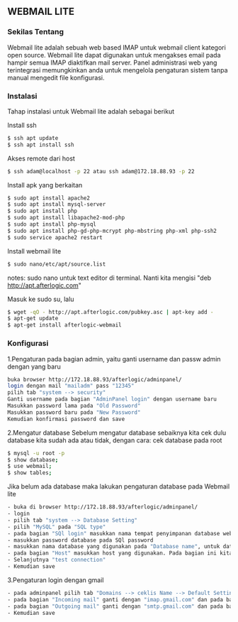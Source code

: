 ## WEBMAIL LITE

### Sekilas Tentang
  Webmail lite adalah sebuah web based IMAP untuk webmail client kategori open source. Webmail lite dapat digunakan untuk mengakses email pada hampir semua IMAP diaktifkan mail server. Panel administrasi web yang terintegrasi memungkinkan anda untuk mengelola pengaturan sistem tanpa manual mengedit file konfigurasi.
  
### Instalasi
Tahap instalasi untuk Webmail lite adalah sebagai berikut

Install ssh

```sh
$ ssh apt update
$ ssh apt install ssh
```
Akses remote dari host
```sh
$ ssh adam@localhost -p 22 atau ssh adam@172.18.88.93 -p 22
```
Install apk yang  berkaitan
```sh
$ sudo apt install apache2
$ sudo apt install mysql-server
$ sudo apt install php
$ sudo apt install libapache2-mod-php
$ sudo apt install php-mysql
$ sudo apt install php-gd-php-mcrypt php-mbstring php-xml php-ssh2
$ sudo service apache2 restart
```

Install webmail lite
```sh
$ sudo nano/etc/apt/source.list
```
notes: sudo nano untuk text editor di terminal. Nanti kita mengisi "deb http://apt.afterlogic.com" 

Masuk ke sudo su, lalu
```sh
$ wget -qO - http://apt.afterlogic.com/pubkey.asc | apt-key add -
$ apt-get update
$ apt-get install afterlogic-webmail
```

### Konfigurasi
1.Pengaturan pada bagian admin, yaitu ganti username dan passw admin dengan yang baru
```sh
buka browser http://172.18.88.93/afterlogic/adminpanel/
login dengan mail "mailadm" pass "12345"
pilih tab "system --> security"
Ganti username pada bagian "AdminPanel login" dengan username baru
Masukkan password lama pada "Old Password"
Masukkan password baru pada "New Password"
Kemudian konfirmasi password dan save
```
2.Mengatur database
Sebelum mengatur database sebaiknya kita cek dulu database kita sudah ada atau tidak, dengan cara:
cek database pada root
```sh
$ mysql -u root -p
$ show database;
$ use webmail;  
$ show tables;
```
Jika belum ada database maka lakukan pengaturan database pada Webmail lite
```sh
- buka di browser http://172.18.88.93/afterlogic/adminpanel/
- login
- pilih tab "system --> Database Setting"
- pilih "MySQL" pada "SQL type"
- pada bagian "SQl login" masukkan nama tempat penyimpanan database webmail, karena database afterlogic terdapat pada root maka bagian ini kita isi dengan "root"
- masukkan password database pada SQl password
- masukkan nama database yang digunakan pada "Database name", untuk database yang kami gunakan adalah "webmail"
- pada bagian "Host" masukkan host yang digunakan. Pada bagian ini kita isi localhost.
- Selanjutnya "test connection"
- Kemudian save
```
3.Pengaturan login dengan gmail
```sh
- pada adminpanel pilih tab "Domains --> ceklis Name --> Default Setting"
- pada bagian "Incoming mail" ganti dengan "imap.gmail.com" dan pada bagian "Port" diganti dengan "993", kemudian ceklis pada Use SSL
- pada bagian "Outgoing mail" ganti dengan "smtp.gmail.com" dan pada bagian "Port" diganti dengan "465", kemudian ceklis pada Use SSL
- Kemudian save
```






